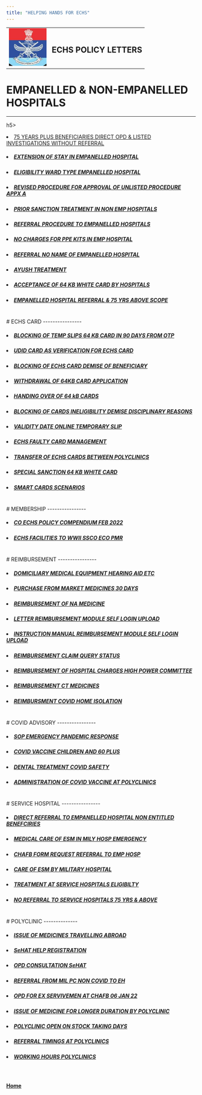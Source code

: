 ```yaml
---
title: "HELPING HANDS FOR ECHS"
---
```

<table>
  <tr><td><img src="https://github.com/echscoregroup/images/blob/main/Screenshot%202021-05-31%20092723.jpg?raw=true" width="100" height="100"></td>
    <td><h2>ECHS POLICY LETTERS</h2></td></tr>
 </table>

#	EMPANELLED & NON-EMPANELLED HOSPITALS 
---------------- 
h5><li><a href="https://github.com/echscoregroup/Helping-Hands-For-ECHS/raw/main/POLICIES/75%20YEARS%20PLUS%20BENEFICIARIES%20DIRECT%20OPD%20&%20LISTED%20INVESTIGATIONS%20%20WITHOUT%20REFERRAL%20.pdf">75 YEARS PLUS BENEFICIARIES DIRECT OPD & LISTED INVESTIGATIONS  WITHOUT REFERRAL </a></li></h5>
<h5><li><a href="https://github.com/echscoregroup/Helping-Hands-For-ECHS/raw/main/POLICIES/EXTENSION%20OF%20STAY%20IN%20EMPANELLED%20HOSPITAL.pdf">EXTENSION OF STAY IN EMPANELLED HOSPITAL</a></li></h5>
<h5><li><a href="https://github.com/echscoregroup/Helping-Hands-For-ECHS/raw/main/POLICIES/ELIGIBILITY%20WARD%20TYPE%20EMPANELLED%20HOSPITAL.pdf">ELIGIBILITY WARD TYPE EMPANELLED HOSPITAL</a></li></h5>
<h5><li><a href="https://github.com/echscoregroup/Helping-Hands-For-ECHS/raw/main/POLICIES/REVISED%20PROCEDURE%20FOR%20APPROVAL%20OF%20UNLISTED%20PROCEDURE%20APPX%20A.pdf">REVISED PROCEDURE FOR APPROVAL OF UNLISTED PROCEDURE APPX A</a></li></h5>
<h5><li><a href="https://github.com/echscoregroup/Helping-Hands-For-ECHS/raw/main/POLICIES/PRIOR%20SANCTION%20TREATMENT%20IN%20NON%20EMP%20HOSPITALS.pdf">PRIOR SANCTION TREATMENT IN NON EMP HOSPITALS</a></li></h5>
<h5><li><a href="https://github.com/echscoregroup/Helping-Hands-For-ECHS/raw/main/POLICIES/REFERRAL%20PROCEDURE%20TO%20EMPANELLED%20HOSPITALS.pdf">REFERRAL PROCEDURE TO EMPANELLED HOSPITALS</a></li></h5>
<h5><li><a href="https://github.com/echscoregroup/Helping-Hands-For-ECHS/raw/main/POLICIES/NO%20CHARGES%20FOR%20PPE%20KITS%20IN%20EMP%20HOSPITAL.pdf">NO CHARGES FOR PPE KITS IN EMP HOSPITAL</a></li></h5>
<h5><li><a href="https://github.com/echscoregroup/Helping-Hands-For-ECHS/raw/main/POLICIES/REFERRAL%20NO%20NAME%20OF%20EMPANELLED%20HOSPITAL.pdf">REFERRAL NO NAME OF EMPANELLED HOSPITAL</a></li></h5>
<h5><li><a href="https://github.com/echscoregroup/Helping-Hands-For-ECHS/raw/main/POLICIES/AYUSH%20TREATMENT.pdf">AYUSH TREATMENT</a></li></h5>
<h5><li><a href="https://github.com/echscoregroup/Helping-Hands-For-ECHS/raw/main/POLICIES/ACCEPTANCE%20OF%2064%20KB%20WHITE%20CARD%20BY%20HOSPITALS.pdf">ACCEPTANCE OF 64 KB WHITE CARD BY HOSPITALS</a></li></h5>
<h5><li><a href="https://github.com/echscoregroup/Helping-Hands-For-ECHS/raw/main/POLICIES/EMPANELLED%20HOSPITAL%20REFERRAL%20&%2075%20YRS%20ABOVE%20SCOPE.pdf">EMPANELLED HOSPITAL REFERRAL & 75 YRS ABOVE SCOPE</a></li></h5>
<br>
#	ECHS CARD 
----------------
<h5><li><a href="https://github.com/echscoregroup/Helping-Hands-For-ECHS/raw/main/POLICIES/BLOCKING%20OF%20TEMP%20SLIPS%2064%20KB%20CARD%20IN%2090%20DAYS%20FROM%20OTP.pdf">BLOCKING OF TEMP SLIPS 64 KB CARD IN 90 DAYS FROM OTP</a></li></h5>
<h5><li><a href="https://github.com/echscoregroup/Helping-Hands-For-ECHS/raw/main/POLICIES/UDID%20CARD%20AS%20VERIFICATION%20FOR%20ECHS%20CARD.pdf">UDID CARD AS VERIFICATION FOR ECHS CARD</a></li></h5>
<h5><li><a href="https://github.com/echscoregroup/Helping-Hands-For-ECHS/raw/main/POLICIES/BLOCKING%20OF%20ECHS%20CARD%20DEMISE%20OF%20BENEFICIARY.pdf">BLOCKING OF ECHS CARD DEMISE OF BENEFICIARY</a></li></h5>
<h5><li><a href="https://github.com/echscoregroup/Helping-Hands-For-ECHS/raw/main/POLICIES/WITHDRAWAL%20OF%2064KB%20CARD%20APPLICATION.pdf">WITHDRAWAL OF 64KB CARD APPLICATION</a></li></h5>
<h5><li><a href="https://github.com/echscoregroup/Helping-Hands-For-ECHS/raw/main/POLICIES/HANDING%20OVER%20OF%2064%20kB%20CARDS.pdf">HANDING OVER OF 64 kB CARDS</a></li></h5>
<h5><li><a href="https://github.com/echscoregroup/Helping-Hands-For-ECHS/raw/main/POLICIES/BLOCKING%20OF%20CARDS%20INELIGIBILITY%20DEMISE%20DISCIPLINARY%20REASONS.pdf">BLOCKING OF CARDS INELIGIBILITY DEMISE DISCIPLINARY REASONS</a></li></h5>
<h5><li><a href="https://github.com/echscoregroup/Helping-Hands-For-ECHS/raw/main/POLICIES/VALIDITY%20DATE%20ONLINE%20TEMPORARY%20SLIP.pdf">VALIDITY DATE ONLINE TEMPORARY SLIP</a></li></h5>
<h5><li><a href="https://github.com/echscoregroup/Helping-Hands-For-ECHS/raw/main/POLICIES/ECHS%20FAULTY%20CARD%20MANAGEMENT.pdf">ECHS FAULTY CARD MANAGEMENT</a></li></h5>
<h5><li><a href="https://github.com/echscoregroup/Helping-Hands-For-ECHS/raw/main/POLICIES/TRANSFER%20OF%20ECHS%20CARDS%20BETWEEN%20POLYCLINICS.pdf">TRANSFER OF ECHS CARDS BETWEEN POLYCLINICS</a></li></h5>
<h5><li><a href="https://github.com/echscoregroup/Helping-Hands-For-ECHS/raw/main/POLICIES/SPECIAL%20SANCTION%2064%20KB%20WHITE%20CARD.pdf">SPECIAL SANCTION 64 KB WHITE CARD</a></li></h5>
<h5><li><a href="https://github.com/echscoregroup/Helping-Hands-For-ECHS/raw/main/POLICIES/SMART%20CARDS%20SCENARIOS.pdf">SMART CARDS SCENARIOS</a></li></h5>
<br>
#	MEMBERSHIP   
----------------
<h5><li><a href="https://github.com/echscoregroup/Helping-Hands-For-ECHS/raw/main/POLICIES/CO%20ECHS%20POLICY%20COMPENDIUM%20FEB%202022.pdf">CO ECHS POLICY COMPENDIUM FEB 2022</a></li></h5>
<h5><li><a href="https://github.com/echscoregroup/Helping-Hands-For-ECHS/raw/main/POLICIES/ECHS%20FACILITIES%20TO%20WWII%20SSCO%20ECO%20PMR.pdf">ECHS FACILITIES TO WWII SSCO ECO PMR</a></li></h5>
<br>
#	REIMBURSEMENT 
----------------
<h5><li><a href="https://github.com/echscoregroup/Helping-Hands-For-ECHS/raw/main/POLICIES/DOMICILIARY%20MEDICAL%20EQUIPMENT%20HEARING%20AID%20ETC.pdf">DOMICILIARY MEDICAL EQUIPMENT HEARING AID ETC</a></li></h5>
<h5><li><a href="https://github.com/echscoregroup/Helping-Hands-For-ECHS/raw/main/POLICIES/PURCHASE%20FROM%20MARKET%20MEDICINES%2030%20DAYS.pdf">PURCHASE FROM MARKET MEDICINES 30 DAYS</a></li></h5>
<h5><li><a href="https://github.com/echscoregroup/Helping-Hands-For-ECHS/raw/main/POLICIES/REIMBURSEMENT%20OF%20NA%20MEDICINE.pdf">REIMBURSEMENT OF NA MEDICINE</a></li></h5>
<h5><li><a href="https://github.com/echscoregroup/Helping-Hands-For-ECHS/raw/main/POLICIES/LETTER%20REIMBURSEMENT%20MODULE%20SELF%20LOGIN%20UPLOAD.pdf">LETTER REIMBURSEMENT MODULE SELF LOGIN UPLOAD</a></li></h5>
<h5><li><a href="https://github.com/echscoregroup/Helping-Hands-For-ECHS/raw/main/POLICIES/INSTRUCTION%20MANUAL%20REIMBURSEMENT%20MODULE%20SELF%20LOGIN%20UPLOAD.pdf">INSTRUCTION MANUAL REIMBURSEMENT MODULE SELF LOGIN UPLOAD</a></li></h5>
<h5><li><a href="https://github.com/echscoregroup/Helping-Hands-For-ECHS/raw/main/POLICIES/REIMBURSEMENT%20CLAIM%20QUERY%20STATUS.pdf">REIMBURSEMENT CLAIM QUERY STATUS</a></li></h5>
<h5><li><a href="https://github.com/echscoregroup/Helping-Hands-For-ECHS/raw/main/POLICIES/REIMBURSEMENT%20OF%20HOSPITAL%20CHARGES%20HIGH%20POWER%20COMMITTEE.pdf">REIMBURSEMENT OF HOSPITAL CHARGES HIGH POWER COMMITTEE</a></li></h5>
<h5><li><a href="https://github.com/echscoregroup/Helping-Hands-For-ECHS/raw/main/POLICIES/REIMBURSEMENT%20CT%20MEDICINES.pdf">REIMBURSEMENT CT MEDICINES</a></li></h5>
<h5><li><a href="https://github.com/echscoregroup/Helping-Hands-For-ECHS/raw/main/POLICIES/REIMBURSMENT%20COVID%20HOME%20ISOLATION.pdf">REIMBURSMENT COVID HOME ISOLATION</a></li></h5>
<br>
#	COVID ADVISORY 
----------------
<h5><li><a href="https://github.com/echscoregroup/Helping-Hands-For-ECHS/raw/main/POLICIES/SOP%20EMERGENCY%20PANDEMIC%20RESPONSE.pdf">SOP EMERGENCY PANDEMIC RESPONSE</a></li></h5>
<h5><li><a href="https://github.com/echscoregroup/Helping-Hands-For-ECHS/raw/main/POLICIES/COVID%20VACCINE%20CHILDREN%20AND%2060%20PLUS.pdf">COVID VACCINE CHILDREN AND 60 PLUS</a></li></h5>
<h5><li><a href="https://github.com/echscoregroup/Helping-Hands-For-ECHS/raw/main/POLICIES/DENTAL%20TREATMENT%20COVID%20SAFETY.pdf">DENTAL TREATMENT COVID SAFETY</a></li></h5>
<h5><li><a href="https://github.com/echscoregroup/Helping-Hands-For-ECHS/raw/main/POLICIES/ADMINISTRATION%20OF%20COVID%20VACCINE%20AT%20POLYCLINICS%20.pdf">ADMINISTRATION OF COVID VACCINE AT POLYCLINICS </a></li></h5>
<br>
#	SERVICE HOSPITAL 
----------------
<h5><li><a href="https://github.com/echscoregroup/Helping-Hands-For-ECHS/raw/main/POLICIES/DIRECT%20REFERRAL%20TO%20EMPANELLED%20HOSPITAL%20NON%20ENTITLED%20BENEFCIRIES%20.pdf">DIRECT REFERRAL TO EMPANELLED HOSPITAL NON ENTITLED BENEFCIRIES </a></li></h5>
<h5><li><a href="https://github.com/echscoregroup/Helping-Hands-For-ECHS/raw/main/POLICIES/MEDICAL%20CARE%20OF%20ESM%20%20IN%20MILY%20HOSP%20EMERGENCY .pdf">MEDICAL CARE OF ESM  IN MILY HOSP EMERGENCY </a></li></h5>
<h5><li><a href="https://github.com/echscoregroup/Helping-Hands-For-ECHS/raw/main/POLICIES/CHAFB%20FORM%20REQUEST%20REFERRAL%20TO%20EMP%20HOSP.pdf">CHAFB FORM REQUEST REFERRAL TO EMP HOSP</a></li></h5>
<h5><li><a href="https://github.com/echscoregroup/Helping-Hands-For-ECHS/raw/main/POLICIES/CARE%20OF%20ESM%20BY%20MILITARY%20%20HOSPITAL.pdf">CARE OF ESM BY MILITARY  HOSPITAL</a></li></h5>
<h5><li><a href="https://github.com/echscoregroup/Helping-Hands-For-ECHS/raw/main/POLICIES/TREATMENT%20AT%20SERVICE%20HOSPITALS%20ELIGIBILTY.pdf">TREATMENT AT SERVICE HOSPITALS ELIGIBILTY</a></li></h5>
<h5><li><a href="https://github.com/echscoregroup/Helping-Hands-For-ECHS/raw/main/POLICIES/NO%20REFERRAL%20TO%20SERVICE%20HOSPITALS%2075%20YRS%20&%20ABOVE.pdf">NO REFERRAL TO SERVICE HOSPITALS 75 YRS & ABOVE</a></li></h5>
<BR>
#   POLYCLINIC 
--------------
<h5><li><a href="https://github.com/echscoregroup/Helping-Hands-For-ECHS/raw/main/POLICIES/ISSUE%20OF%20MEDICINES%20TRAVELLING%20ABROAD.pdf">ISSUE OF MEDICINES TRAVELLING ABROAD</a></li></h5>
<h5><li><a href="https://github.com/echscoregroup/Helping-Hands-For-ECHS/raw/main/POLICIES/SeHAT%20HELP%20REGISTRATION.pdf">SeHAT HELP REGISTRATION</a></li></h5>
<h5><li><a href="https://github.com/echscoregroup/Helping-Hands-For-ECHS/raw/main/POLICIES/OPD%20CONSULTATION%20SeHAT.pdf">OPD CONSULTATION SeHAT</a></li></h5>
<h5><li><a href="https://github.com/echscoregroup/Helping-Hands-For-ECHS/raw/main/POLICIES/REFERRAL%20FROM%20MIL%20PC%20NON%20COVID%20TO%20EH.pdf">REFERRAL FROM MIL PC NON COVID TO EH</a></li></h5>
<h5><li><a href="https://github.com/echscoregroup/Helping-Hands-For-ECHS/raw/main/POLICIES/OPD%20FOR%20EX%20SERVIVEMEN%20AT%20CHAFB%2006%20JAN%2022.pdf">OPD FOR EX SERVIVEMEN AT CHAFB 06 JAN 22</a></li></h5>
<h5><li><a href="https://github.com/echscoregroup/Helping-Hands-For-ECHS/raw/main/POLICIES/ISSUE%20OF%20MEDICINE%20FOR%20LONGER%20DURATION%20BY%20POLYCLINIC.pdf">ISSUE OF MEDICINE FOR LONGER DURATION BY POLYCLINIC</a></li></h5>
<h5><li><a href="https://github.com/echscoregroup/Helping-Hands-For-ECHS/raw/main/POLICIES/POLYCLINIC%20OPEN%20ON%20STOCK%20TAKING%20DAYS ">POLYCLINIC OPEN ON STOCK TAKING DAYS </a></li></h5>
<h5><li><a href="https://github.com/echscoregroup/Helping-Hands-For-ECHS/raw/main/POLICIES/REFERRAL%20TIMINGS%20AT%20POLYCLINICS.pdf">REFERRAL TIMINGS AT POLYCLINICS</a></li></h5>
<h5><li><a href="https://github.com/echscoregroup/Helping-Hands-For-ECHS/raw/main/POLICIES/WORKING%20HOURS%20POLYCLINICS.pdf">WORKING HOURS POLYCLINICS</a></li></h5>
<br>
 <h4><a href="https://echscoregroup.github.io/Helping-Hands-For-ECHS/">Home</a></h4><br>



 


